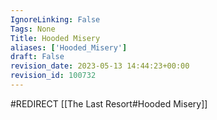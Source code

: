 ```yaml
---
IgnoreLinking: False
Tags: None
Title: Hooded Misery
aliases: ['Hooded_Misery']
draft: False
revision_date: 2023-05-13 14:44:23+00:00
revision_id: 100732
---
```


#REDIRECT [[The Last Resort#Hooded Misery]]